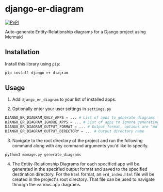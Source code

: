 # django-er-diagram

[![PyPI](https://img.shields.io/pypi/v/django-er-diagram.svg)](https://pypi.org/project/django-er-diagram/)

Auto-generate Entity-Relationship diagrams for a Django project using Mermaid

## Installation

Install this library using `pip`:
```bash
pip install django-er-diagram
```
## Usage
1. Add `django_er_diagram` to your list of installed apps.

2. Optionally enter your user settings in `settings.py`
```python
DJANGO_ER_DIAGRAM_ONLY_APPS = ... # List of apps to generate diagrams for
DJANGO_ER_DIAGRAM_IGNORE_APPS = ... # List of apps to ignore generating diagrams for
DJANGO_ER_DIAGRAM_OUTPUT_FORMAT = ... # Output format, options are "md" and "html"
DJANGO_ER_DIAGRAM_OUTPUT_DIRECTORY = ... # Output directory name
```

3. Navigate to the root directory of the project and run the following command along with any command arguments you'd like to specify.
```bash
python3 manage.py generate_diagrams
```

4. The Entity-Relationship Diagrams for each specified app will be generated in the specified output format and saved to the specified destination directory. For the `html` format, an `erd_index.html` file will be created in the project's root directory. That file can be used to navigate through the various app diagrams.